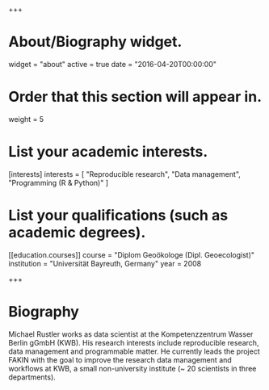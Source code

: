 +++
# About/Biography widget.
widget = "about"
active = true
date = "2016-04-20T00:00:00"

# Order that this section will appear in.
weight = 5

# List your academic interests.
[interests]
  interests = [
    "Reproducible research",
    "Data management", 
    "Programming (R & Python)"
  ]


# List your qualifications (such as academic degrees).
[[education.courses]]
  course = "Diplom Geoökologe (Dipl. Geoecologist)"
  institution = "Universität Bayreuth, Germany"
  year = 2008


+++

# Biography

Michael Rustler works as data scientist at the Kompetenzzentrum Wasser Berlin gGmbH (KWB). His research interests include reproducible research, data management and programmable matter. He currently leads the project FAKIN with the goal to improve the research data management and workflows at KWB, a small non-university institute (~ 20 scientists in three departments).
